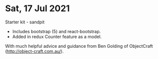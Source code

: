 Sat, 17 Jul 2021
================

Starter kit - sandpit

* Includes bootstrap (5) and react-bootstrap.
* Added in redux Counter feature as a model.

With much helpful advice and guidance from Ben Golding of ObjectCraft (http://object-craft.com.au/).
